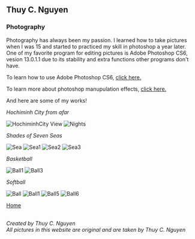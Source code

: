 ## Thuy C. Nguyen
### Photography

Photography has always been my passion. I learned how to take pictures when I was 15 and started to practiced my skill in photoshop a year later. 
One of my favorite program for editing pictures is Adobe Photoshop CS6, vesion 13.0.1.1 due to its stability and extra functions other programs don't have. 

To learn how to use Adobe Photoshop CS6, <a href="https://www.youtube.com/watch?v=OjRqZiAgoHo">click here.</a>

To learn more about photoshop manupulation effects, <a href="https://www.youtube.com/watch?v=uj7C_79yqPY">click here.</a>

And here are some of my works!
<br>
<p><i>Hochiminh City from afar</i></p>
<img src="https://scontent-sjc2-1.xx.fbcdn.net/v/t1.0-0/cp0/e15/q65/s320x320/483742_481168405284363_290820780_n.jpg?efg=eyJpIjoiYiJ9&oh=f9eb41e566ab78b3576bd3f7a9cd27eb&oe=5A9B2F70" alt="HochiminhCity View">
<img src="https://scontent-sjc2-1.xx.fbcdn.net/v/t1.0-0/cp0/e15/q65/s320x320/578287_476284469106090_1477542420_n.jpg?efg=eyJpIjoiYiJ9&oh=c2bebeadc2d0864c80e737a3461de9f4&oe=5AABCAFC" alt="Nights">
<p><i>Shades of Seven Seas</i></p>
<img src="https://scontent-sjc2-1.xx.fbcdn.net/v/t1.0-0/cp0/e15/q65/s320x320/21558908_1573448019389724_8416027381819823896_n.jpg?efg=eyJpIjoiYiJ9&oh=82e5a124ac2505af3412fd1f6cc786d8&oe=5AABBC70" alt="Sea">
<img src="https://scontent-sjc2-1.xx.fbcdn.net/v/t1.0-0/cp0/e15/q65/s320x320/22089617_1583915701676289_8183535366046408069_n.jpg?efg=eyJpIjoiYiJ9&oh=a23cc7056c66a832280fd0ca459c89d7&oe=5A93F8A9" alt="Sea1">
<img src="https://scontent-sjc2-1.xx.fbcdn.net/v/t1.0-0/cp0/e15/q65/p240x240/17523606_1412251038842757_5971348772508217509_n.jpg?efg=eyJpIjoiYiJ9&oh=ea3925de1f70a29177d4f75ecd5ab836&oe=5A9B7474" alt="Sea2">
<img src="https://scontent-sjc2-1.xx.fbcdn.net/v/t1.0-0/cp0/e15/q65/p240x240/22365273_1591542144246978_7261852661543863680_n.jpg?efg=eyJpIjoiYiJ9&oh=67ba1f2b5c6c32d3caaaaaa339e90f44&oe=5A9C8440" alt="Sea3">
<p><i>Basketball</i></p>
<img src="https://scontent-sjc2-1.xx.fbcdn.net/v/t1.0-0/cp0/e15/q65/p320x320/10929088_825901054144428_2930555058320301766_n.jpg?efg=eyJpIjoiYiJ9&oh=5594419bb4e6720831f300165f7b2f4e&oe=5A9A6903" alt="Ball1">
<img src="https://scontent-sjc2-1.xx.fbcdn.net/v/t1.0-0/cp0/e15/q65/p320x320/10930853_825902890810911_8877551920385670904_n.jpg?efg=eyJpIjoiYiJ9&oh=722e0218502fcdaea244df55a0b32103&oe=5A9FE907" alt="Ball3">
<p><i>Softball</i></p>
<img src="https://scontent-sjc2-1.xx.fbcdn.net/v/t1.0-0/cp0/e15/q65/s320x320/10298902_671992236201978_1483820563477615629_n.jpg?efg=eyJpIjoiYiJ9&oh=6000b9b4448013b56ec21e8c52ab602f&oe=5AA6122E" alt="Ball">
<img src="https://scontent-sjc2-1.xx.fbcdn.net/v/t1.0-0/cp0/e15/q65/s320x320/10256957_678809478853587_2460493448227061996_n.jpg?efg=eyJpIjoiYiJ9&oh=524bf8bced35b58b5f066631471fc4bc&oe=5AA4E9D5" alt="Ball1">
<img src="https://scontent-sjc2-1.xx.fbcdn.net/v/t1.0-0/cp0/e15/q65/s320x320/11205048_1081769781890886_6913068544070921216_n.jpg?efg=eyJpIjoiYiJ9&oh=15077a65b379f17d98fed2901294e982&oe=5AAF0858" alt="Ball5">
<img src="https://scontent-sjc2-1.xx.fbcdn.net/v/t1.0-0/cp0/e15/q65/s320x320/12670668_1081770715224126_7031455679406153906_n.jpg?efg=eyJpIjoiYiJ9&oh=e5890a1253bdbb29e0812c11fc8bf968&oe=5AA28FC0" alt="Ball6">

<br>

<a href="https://tweecongnguyen.github.io">Home</a> 
<br>
<br>
<address>
Created by Thuy C. Nguyen<br>
All pictures in this website are original and are taken by Thuy C. Nguyen<br>
</address>
